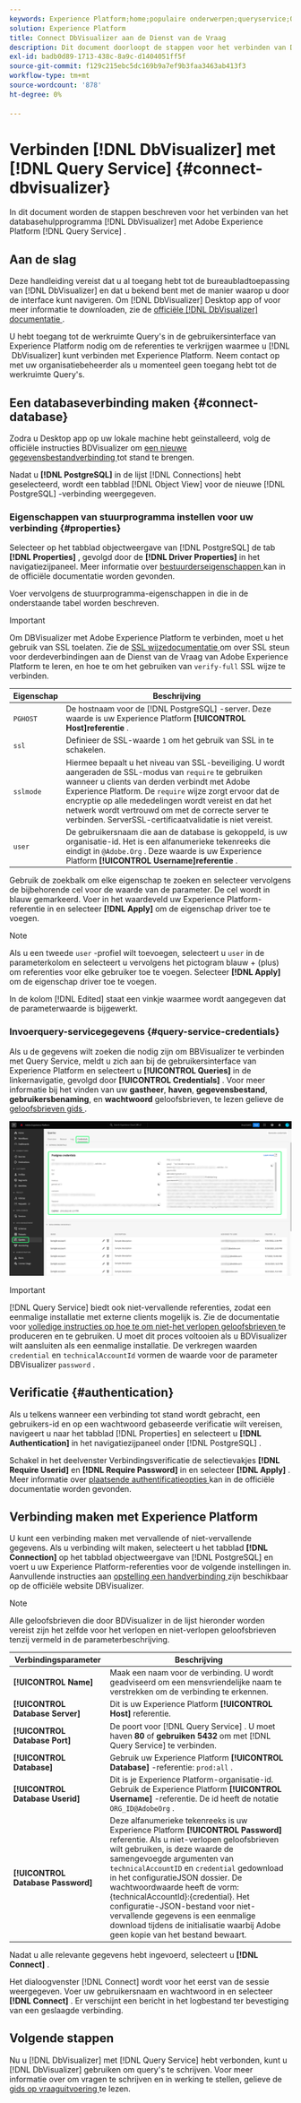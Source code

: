 ```yaml
---
keywords: Experience Platform;home;populaire onderwerpen;queryservice;Query-service;Db Visualizer;DbVisualizer;db visulaizer;connect to query service;
solution: Experience Platform
title: Connect DbVisualizer aan de Dienst van de Vraag
description: Dit document doorloopt de stappen voor het verbinden van DbVisualizer met de Dienst van de Vraag van Adobe Experience Platform.
exl-id: badb0d89-1713-438c-8a9c-d1404051ff5f
source-git-commit: f129c215ebc5dc169b9a7ef9b3faa3463ab413f3
workflow-type: tm+mt
source-wordcount: '878'
ht-degree: 0%

---
```


# Verbinden [!DNL DbVisualizer] met [!DNL Query Service] {#connect-dbvisualizer}

In dit document worden de stappen beschreven voor het verbinden van het databasehulpprogramma [!DNL DbVisualizer] met Adobe Experience Platform [!DNL Query Service] .

## Aan de slag

Deze handleiding vereist dat u al toegang hebt tot de bureaubladtoepassing van [!DNL DbVisualizer] en dat u bekend bent met de manier waarop u door de interface kunt navigeren. Om [!DNL DbVisualizer] Desktop app of voor meer informatie te downloaden, zie de [ officiële  [!DNL DbVisualizer]  documentatie ](https://www.dbvis.com/download/).

U hebt toegang tot de werkruimte Query&#39;s in de gebruikersinterface van Experience Platform nodig om de referenties te verkrijgen waarmee u [!DNL &#x200B; DbVisualizer] kunt verbinden met Experience Platform. Neem contact op met uw organisatiebeheerder als u momenteel geen toegang hebt tot de werkruimte Query&#39;s.

## Een databaseverbinding maken {#connect-database}

Zodra u Desktop app op uw lokale machine hebt geïnstalleerd, volg de officiële instructies BDVisualizer om [ een nieuwe gegevensbestandverbinding ](https://confluence.dbvis.com/display/UG130/Create+a+New+Database+Connection) tot stand te brengen.

Nadat u **[!DNL PostgreSQL]** in de lijst [!DNL Connections] hebt geselecteerd, wordt een tabblad [!DNL Object View] voor de nieuwe [!DNL PostgreSQL] -verbinding weergegeven.

### Eigenschappen van stuurprogramma instellen voor uw verbinding {#properties}

Selecteer op het tabblad objectweergave van [!DNL PostgreSQL] de tab **[!DNL Properties]** , gevolgd door de **[!DNL Driver Properties]** in het navigatiezijpaneel. Meer informatie over [ bestuurderseigenschappen ](https://confluence.dbvis.com/display/UG130/Configuring+Connection+Properties#ConfiguringConnectionProperties-DriverProperties) kan in de officiële documentatie worden gevonden.

Voer vervolgens de stuurprogramma-eigenschappen in die in de onderstaande tabel worden beschreven.

>[!IMPORTANT]
>
>Om DBVisualizer met Adobe Experience Platform te verbinden, moet u het gebruik van SSL toelaten. Zie de [ SSL wijzedocumentatie ](./ssl-modes.md) om over SSL steun voor derdeverbindingen aan de Dienst van de Vraag van Adobe Experience Platform te leren, en hoe te om het gebruiken van `verify-full` SSL wijze te verbinden.

| Eigenschap | Beschrijving |
| ------ | ------ |
| `PGHOST` | De hostnaam voor de [!DNL PostgreSQL] -server. Deze waarde is uw Experience Platform **[!UICONTROL Host]referentie** . |
| `ssl` | Definieer de SSL-waarde `1` om het gebruik van SSL in te schakelen. |
| `sslmode` | Hiermee bepaalt u het niveau van SSL-beveiliging. U wordt aangeraden de SSL-modus van `require` te gebruiken wanneer u clients van derden verbindt met Adobe Experience Platform. De `require` wijze zorgt ervoor dat de encryptie op alle mededelingen wordt vereist en dat het netwerk wordt vertrouwd om met de correcte server te verbinden. ServerSSL-certificaatvalidatie is niet vereist. |
| `user` | De gebruikersnaam die aan de database is gekoppeld, is uw organisatie-id. Het is een alfanumerieke tekenreeks die eindigt in `@Adobe.Org` . Deze waarde is uw Experience Platform **[!UICONTROL Username]referentie** . |

Gebruik de zoekbalk om elke eigenschap te zoeken en selecteer vervolgens de bijbehorende cel voor de waarde van de parameter. De cel wordt in blauw gemarkeerd. Voer in het waardeveld uw Experience Platform-referentie in en selecteer **[!DNL Apply]** om de eigenschap driver toe te voegen.

>[!NOTE]
>
>Als u een tweede `user` -profiel wilt toevoegen, selecteert u `user` in de parameterkolom en selecteert u vervolgens het pictogram blauw + (plus) om referenties voor elke gebruiker toe te voegen. Selecteer **[!DNL Apply]** om de eigenschap driver toe te voegen.

In de kolom [!DNL Edited] staat een vinkje waarmee wordt aangegeven dat de parameterwaarde is bijgewerkt.

### Invoerquery-servicegegevens {#query-service-credentials}

Als u de gegevens wilt zoeken die nodig zijn om BBVisualizer te verbinden met Query Service, meldt u zich aan bij de gebruikersinterface van Experience Platform en selecteert u **[!UICONTROL Queries]** in de linkernavigatie, gevolgd door **[!UICONTROL Credentials]** . Voor meer informatie bij het vinden van uw **gastheer**, **haven**, **gegevensbestand**, **gebruikersbenaming**, en **wachtwoord** geloofsbrieven, te lezen gelieve de [ geloofsbrieven gids ](../ui/credentials.md).

![ de pagina van Geloofsbrieven van de werkruimte van de Vragen van Experience Platform met Geloofsbrieven en de Verpletterende Gemaakte Referenties.](../images/clients/dbvisualizer/query-service-credentials-page.png)

>[!IMPORTANT]
>
>[!DNL Query Service] biedt ook niet-vervallende referenties, zodat een eenmalige installatie met externe clients mogelijk is. Zie de documentatie voor [ volledige instructies op hoe te om niet-het verlopen geloofsbrieven ](../ui/credentials.md#non-expiring-credentials) te produceren en te gebruiken. U moet dit proces voltooien als u BDVisualizer wilt aansluiten als een eenmalige installatie. De verkregen waarden `credential` en `technicalAccountId` vormen de waarde voor de parameter DBVisualizer `password` .

## Verificatie {#authentication}

Als u telkens wanneer een verbinding tot stand wordt gebracht, een gebruikers-id en op een wachtwoord gebaseerde verificatie wilt vereisen, navigeert u naar het tabblad [!DNL Properties] en selecteert u **[!DNL Authentication]** in het navigatiezijpaneel onder [!DNL PostgreSQL] .

Schakel in het deelvenster Verbindingsverificatie de selectievakjes **[!DNL Require Userid]** en **[!DNL Require Password]** in en selecteer **[!DNL Apply]** . Meer informatie over [ plaatsende authentificatieopties ](https://confluence.dbvis.com/display/UG140/Setting+Common+Authentication+Options) kan in de officiële documentatie worden gevonden.

## Verbinding maken met Experience Platform

U kunt een verbinding maken met vervallende of niet-vervallende gegevens. Als u verbinding wilt maken, selecteert u het tabblad **[!DNL Connection]** op het tabblad objectweergave van [!DNL PostgreSQL] en voert u uw Experience Platform-referenties voor de volgende instellingen in. Aanvullende instructies aan [ opstelling een handverbinding ](https://confluence.dbvis.com/display/UG100/Setting+Up+a+Connection+Manually) zijn beschikbaar op de officiële website DBVisualizer.

>[!NOTE]
>
>Alle geloofsbrieven die door BDVisualizer in de lijst hieronder worden vereist zijn het zelfde voor het verlopen en niet-verlopen geloofsbrieven tenzij vermeld in de parameterbeschrijving.

| Verbindingsparameter | Beschrijving |
|---|---|
| **[!UICONTROL Name]** | Maak een naam voor de verbinding. U wordt geadviseerd om een mensvriendelijke naam te verstrekken om de verbinding te erkennen. |
| **[!UICONTROL Database Server]** | Dit is uw Experience Platform **[!UICONTROL Host]** referentie. |
| **[!UICONTROL Database Port]** | De poort voor [!DNL Query Service] . U moet haven **80** of **gebruiken 5432** om met [!DNL Query Service] te verbinden. |
| **[!UICONTROL Database]** | Gebruik uw Experience Platform **[!UICONTROL Database]** -referentie: `prod:all` . |
| **[!UICONTROL Database Userid]** | Dit is je Experience Platform-organisatie-id. Gebruik de Experience Platform **[!UICONTROL Username]** -referentie. De id heeft de notatie `ORG_ID@AdobeOrg` . |
| **[!UICONTROL Database Password]** | Deze alfanumerieke tekenreeks is uw Experience Platform **[!UICONTROL Password]** referentie. Als u niet-verlopen geloofsbrieven wilt gebruiken, is deze waarde de samengevoegde argumenten van `technicalAccountID` en `credential` gedownload in het configuratieJSON dossier. De wachtwoordwaarde heeft de vorm: {technicalAccountId}:{credential}. Het configuratie-JSON-bestand voor niet-vervallende gegevens is een eenmalige download tijdens de initialisatie waarbij Adobe geen kopie van het bestand bewaart. |

Nadat u alle relevante gegevens hebt ingevoerd, selecteert u **[!DNL Connect]** .

Het dialoogvenster [!DNL Connect] wordt voor het eerst van de sessie weergegeven. Voer uw gebruikersnaam en wachtwoord in en selecteer **[!DNL Connect]** . Er verschijnt een bericht in het logbestand ter bevestiging van een geslaagde verbinding.

## Volgende stappen

Nu u [!DNL DbVisualizer] met [!DNL Query Service] hebt verbonden, kunt u [!DNL DbVisualizer] gebruiken om query&#39;s te schrijven. Voor meer informatie over om vragen te schrijven en in werking te stellen, gelieve de [ gids op vraaguitvoering ](../best-practices/writing-queries.md) te lezen.
